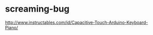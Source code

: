 screaming-bug
=============
http://www.instructables.com/id/Capacitive-Touch-Arduino-Keyboard-Piano/